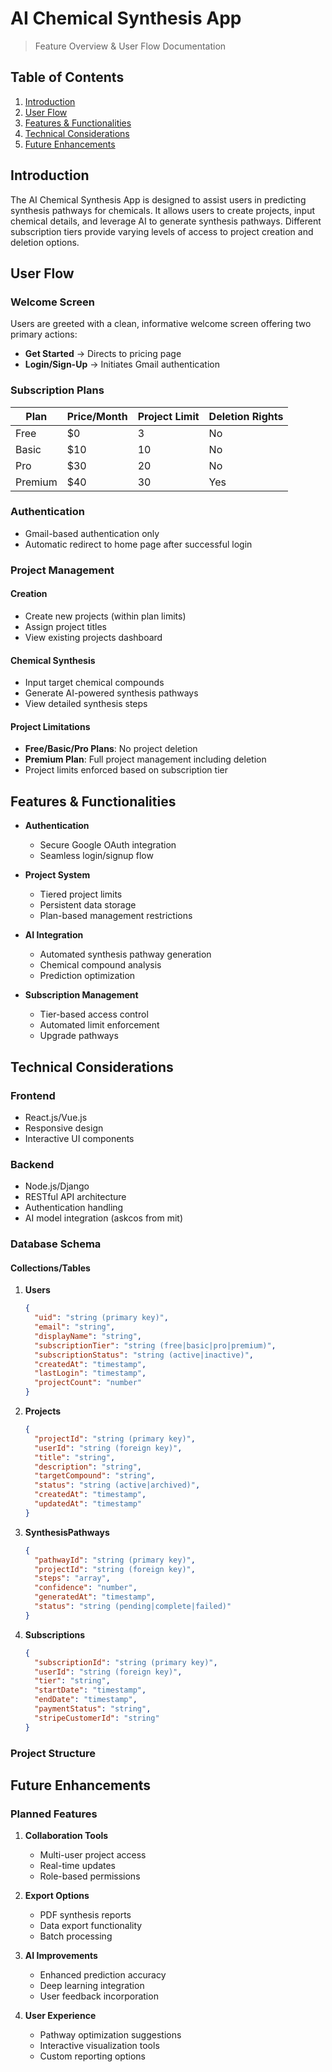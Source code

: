 # AI Chemical Synthesis App
> Feature Overview & User Flow Documentation

## Table of Contents
1. [Introduction](#introduction)
2. [User Flow](#user-flow)
3. [Features & Functionalities](#features--functionalities)
4. [Technical Considerations](#technical-considerations)
5. [Future Enhancements](#future-enhancements)

## Introduction
The AI Chemical Synthesis App is designed to assist users in predicting synthesis pathways for chemicals. It allows users to create projects, input chemical details, and leverage AI to generate synthesis pathways. Different subscription tiers provide varying levels of access to project creation and deletion options.

## User Flow

### Welcome Screen
Users are greeted with a clean, informative welcome screen offering two primary actions:
- **Get Started** → Directs to pricing page
- **Login/Sign-Up** → Initiates Gmail authentication

### Subscription Plans

| Plan     | Price/Month | Project Limit | Deletion Rights |
|----------|-------------|---------------|-----------------|
| Free     | $0         | 3             | No              |
| Basic    | $10        | 10            | No              |
| Pro      | $30        | 20            | No              |
| Premium  | $40        | 30            | Yes             |

### Authentication
- Gmail-based authentication only
- Automatic redirect to home page after successful login

### Project Management
#### Creation
- Create new projects (within plan limits)
- Assign project titles
- View existing projects dashboard

#### Chemical Synthesis
- Input target chemical compounds
- Generate AI-powered synthesis pathways
- View detailed synthesis steps

#### Project Limitations
- **Free/Basic/Pro Plans**: No project deletion
- **Premium Plan**: Full project management including deletion
- Project limits enforced based on subscription tier

## Features & Functionalities

- **Authentication**
  - Secure Google OAuth integration
  - Seamless login/signup flow

- **Project System**
  - Tiered project limits
  - Persistent data storage
  - Plan-based management restrictions

- **AI Integration**
  - Automated synthesis pathway generation
  - Chemical compound analysis
  - Prediction optimization

- **Subscription Management**
  - Tier-based access control
  - Automated limit enforcement
  - Upgrade pathways

## Technical Considerations

### Frontend
- React.js/Vue.js
- Responsive design
- Interactive UI components

### Backend
- Node.js/Django
- RESTful API architecture
- Authentication handling
- AI model integration (askcos from mit)

### Database Schema

#### Collections/Tables

1. **Users**
   ```json
   {
     "uid": "string (primary key)",
     "email": "string",
     "displayName": "string",
     "subscriptionTier": "string (free|basic|pro|premium)",
     "subscriptionStatus": "string (active|inactive)",
     "createdAt": "timestamp",
     "lastLogin": "timestamp",
     "projectCount": "number"
   }
   ```

2. **Projects**
   ```json
   {
     "projectId": "string (primary key)",
     "userId": "string (foreign key)",
     "title": "string",
     "description": "string",
     "targetCompound": "string",
     "status": "string (active|archived)",
     "createdAt": "timestamp",
     "updatedAt": "timestamp"
   }
   ```

3. **SynthesisPathways**
   ```json
   {
     "pathwayId": "string (primary key)",
     "projectId": "string (foreign key)",
     "steps": "array",
     "confidence": "number",
     "generatedAt": "timestamp",
     "status": "string (pending|complete|failed)"
   }
   ```

4. **Subscriptions**
   ```json
   {
     "subscriptionId": "string (primary key)",
     "userId": "string (foreign key)",
     "tier": "string",
     "startDate": "timestamp",
     "endDate": "timestamp",
     "paymentStatus": "string",
     "stripeCustomerId": "string"
   }
   ```

### Project Structure

## Future Enhancements

### Planned Features
1. **Collaboration Tools**
   - Multi-user project access
   - Real-time updates
   - Role-based permissions

2. **Export Options**
   - PDF synthesis reports
   - Data export functionality
   - Batch processing

3. **AI Improvements**
   - Enhanced prediction accuracy
   - Deep learning integration
   - User feedback incorporation

4. **User Experience**
   - Pathway optimization suggestions
   - Interactive visualization tools
   - Custom reporting options
